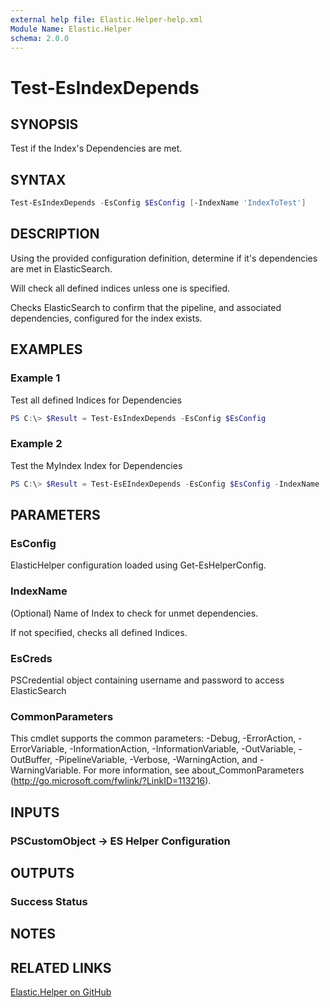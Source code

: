 ```yaml
---
external help file: Elastic.Helper-help.xml
Module Name: Elastic.Helper
schema: 2.0.0
---
```


# Test-EsIndexDepends

## SYNOPSIS

Test if the Index's Dependencies are met.

## SYNTAX

```powershell
Test-EsIndexDepends -EsConfig $EsConfig [-IndexName 'IndexToTest']
```

## DESCRIPTION

Using the provided configuration definition, determine if it's dependencies are met in ElasticSearch.

Will check all defined indices unless one is specified.

Checks ElasticSearch to confirm that the pipeline, and associated dependencies, configured for the index exists.

## EXAMPLES

### Example 1

Test all defined Indices for Dependencies

```powershell
PS C:\> $Result = Test-EsIndexDepends -EsConfig $EsConfig
```

### Example 2

Test the MyIndex Index for Dependencies

```powershell
PS C:\> $Result = Test-EsEIndexDepends -EsConfig $EsConfig -IndexName 'MyIndex'
```

## PARAMETERS

### EsConfig

ElasticHelper configuration loaded using Get-EsHelperConfig.

### IndexName

(Optional) Name of Index to check for unmet dependencies.

If not specified, checks all defined Indices.

### EsCreds

PSCredential object containing username and password to access ElasticSearch

### CommonParameters

This cmdlet supports the common parameters: -Debug, -ErrorAction, -ErrorVariable, -InformationAction, -InformationVariable, -OutVariable, -OutBuffer, -PipelineVariable, -Verbose, -WarningAction, and -WarningVariable. For more information, see about_CommonParameters (<http://go.microsoft.com/fwlink/?LinkID=113216>).

## INPUTS

### PSCustomObject -> ES Helper Configuration

## OUTPUTS

### Success Status

## NOTES

## RELATED LINKS

[Elastic.Helper on GitHub](https://github.com/jberkers42/Elastic.Helper)
